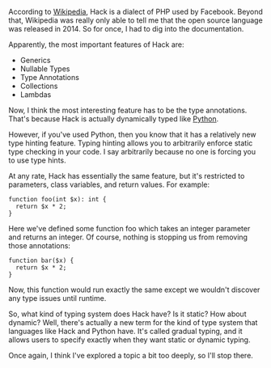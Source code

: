 According to [Wikipedia][1], Hack is a dialect of PHP used by Facebook. 
Beyond that, Wikipedia was really only able to tell me that the 
open source language was released in 2014. So for once, I had to 
dig into the documentation.

Apparently, the most important features of Hack are:

- Generics
- Nullable Types
- Type Annotations
- Collections
- Lambdas

Now, I think the most interesting feature has to be the type annotations. 
That's because Hack is actually dynamically typed like [Python][2].

However, if you've used Python, then you know that it has a relatively 
new type hinting feature. Typing hinting allows you to arbitrarily 
enforce static type checking in your code. I say arbitrarily because 
no one is forcing you to use type hints.

At any rate, Hack has essentially the same feature, but it's restricted 
to parameters, class variables, and return values. For example:

```hack
function foo(int $x): int {
  return $x * 2;
}
```

Here we've defined some function foo which takes an integer parameter and 
returns an integer. Of course, nothing is stopping us from removing those 
annotations:

```hack
function bar($x) {
  return $x * 2;
}
```

Now, this function would run exactly the same except we wouldn't discover 
any type issues until runtime.

So, what kind of typing system does Hack have? Is it static? How about 
dynamic? Well, there's actually a new term for the kind of type system that 
languages like Hack and Python have. It's called gradual typing, and it allows 
users to specify exactly when they want static or dynamic typing.

Once again, I think I've explored a topic a bit too deeply, so I'll stop there.

[1]: https://en.wikipedia.org/wiki/Hack_(programming_language)
[2]: https://en.wikipedia.org/wiki/Python_(programming_language)
